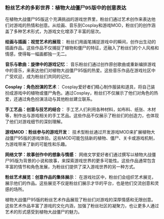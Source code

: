 ### 粉丝艺术的多彩世界：植物大战僵尸95版中的创意表达

在植物大战僵尸95版这个充满挑战的游戏世界里，粉丝们通过艺术创作来表达他们对游戏的热情和创意。从绘画、音乐到Cosplay和游戏MOD，粉丝们的创作涵盖了多种艺术形式，为游戏文化增添了丰富的层次。

**绘画与插画：视觉艺术的展现**：
粉丝们用画笔捕捉游戏中的瞬间，创作出生动的插画作品。这些作品不仅捕捉了植物和僵尸的特征，还融入了粉丝们的个人风格和情感，使得每一幅画都独一无二。

**音乐与歌曲：旋律中的游戏记忆**：
音乐粉丝们通过创作原创歌曲或重新编排游戏中的音乐，来表达他们对植物大战僵尸95版的热爱。这些音乐作品在游戏社区中广受欢迎，成为粉丝们共同的记忆。

**Cosplay：角色扮演的艺术**：
Cosplay爱好者们精心制作服装和道具，将自己装扮成游戏中的植物或僵尸角色。通过Cosplay，粉丝们不仅展示了他们对角色的热爱，还通过角色扮演活动与其他粉丝建立联系。

**手工艺品：创意与技艺的结合**：
手工艺人们利用各种材料，如布料、纸张、木材等，制作出与游戏相关的手工艺品。这些作品不仅展示了粉丝们的创造力，也体现了他们对游戏细节的深刻理解。

**游戏MOD：粉丝参与的游戏开发**：
技术型粉丝通过开发游戏MOD来扩展植物大战僵尸95版的游戏体验。这些MOD可能包括新的植物、僵尸、关卡或游戏机制，为游戏带来了新的可能性和乐趣。

**网络文学：故事创作中的想象与情感**：
网络文学爱好者们通过撰写以植物大战僵尸95版为背景的小说和故事，来探索游戏世界的更多可能性。这些作品通常包含丰富的情节和角色发展，为粉丝们提供了深入游戏世界的另一种方式。

**粉丝艺术展览：创意作品的集体展示**：
在游戏社区中，粉丝们会组织艺术展览，展示他们的作品。这些展览不仅是粉丝们展示才华的平台，也是他们交流创意和灵感的场所。

植物大战僵尸95版的粉丝艺术作品展现了粉丝们对游戏的深厚情感和无限创意。这些艺术作品丰富了游戏的文化内涵，加强了粉丝社区的凝聚力，也让更多人通过艺术的形式感受到植物大战僵尸的魅力。